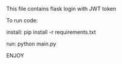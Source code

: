 This file contains flask login with JWT token

To run code:

install: 
pip install -r requirements.txt

run:
python main.py

ENJOY
